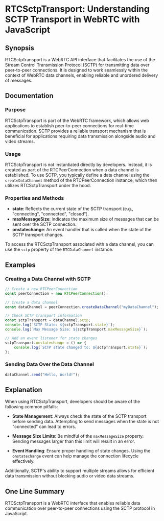 <!--
Meta Description: # RTCSctpTransport: Understanding SCTP Transport in WebRTC with JavaScript ## Synopsis RTCSctpTransport is a WebRTC API interface that facilitates the...
Meta Keywords: sctp, data, state, rtcsctptransport, transport
-->

# RTCSctpTransport: Understanding SCTP Transport in WebRTC with JavaScript

## Synopsis
RTCSctpTransport is a WebRTC API interface that facilitates the use of the Stream Control Transmission Protocol (SCTP) for transmitting data over peer-to-peer connections. It is designed to work seamlessly within the context of WebRTC data channels, enabling reliable and unordered delivery of messages.

## Documentation

### Purpose
RTCSctpTransport is part of the WebRTC framework, which allows web applications to establish peer-to-peer connections for real-time communication. SCTP provides a reliable transport mechanism that is beneficial for applications requiring data transmission alongside audio and video streams.

### Usage
RTCSctpTransport is not instantiated directly by developers. Instead, it is created as part of the RTCPeerConnection when a data channel is established. To use SCTP, you typically define a data channel using the `createDataChannel` method of the RTCPeerConnection instance, which then utilizes RTCSctpTransport under the hood.

### Properties and Methods
- **state**: Reflects the current state of the SCTP transport (e.g., "connecting", "connected", "closed").
- **maxMessageSize**: Indicates the maximum size of messages that can be sent over the SCTP connection.
- **onstatechange**: An event handler that is called when the state of the SCTP transport changes.
  
To access the RTCSctpTransport associated with a data channel, you can use the `sctp` property of the `RTCDataChannel` instance.

## Examples

### Creating a Data Channel with SCTP
```javascript
// Create a new RTCPeerConnection
const peerConnection = new RTCPeerConnection();

// Create a data channel
const dataChannel = peerConnection.createDataChannel("myDataChannel");

// Check SCTP transport information
const sctpTransport = dataChannel.sctp;
console.log(`SCTP State: ${sctpTransport.state}`);
console.log(`Max Message Size: ${sctpTransport.maxMessageSize}`);

// Add an event listener for state changes
sctpTransport.onstatechange = () => {
    console.log(`SCTP state changed to: ${sctpTransport.state}`);
};
```

### Sending Data Over the Data Channel
```javascript
dataChannel.send("Hello, World!");
```

## Explanation
When using RTCSctpTransport, developers should be aware of the following common pitfalls:

- **State Management**: Always check the state of the SCTP transport before sending data. Attempting to send messages when the state is not "connected" can lead to errors.
  
- **Message Size Limits**: Be mindful of the `maxMessageSize` property. Sending messages larger than this limit will result in an error.

- **Event Handling**: Ensure proper handling of state changes. Using the `onstatechange` event can help manage the connection lifecycle effectively.

Additionally, SCTP's ability to support multiple streams allows for efficient data transmission without blocking audio or video data streams.

## One Line Summary
RTCSctpTransport is a WebRTC interface that enables reliable data communication over peer-to-peer connections using the SCTP protocol in JavaScript.